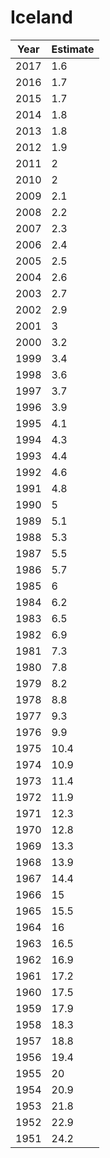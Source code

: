 # Iceland

| Year | Estimate |
| ---- | -------- |
| 2017 | 1.6 |
| 2016 | 1.7 |
| 2015 | 1.7 |
| 2014 | 1.8 |
| 2013 | 1.8 |
| 2012 | 1.9 |
| 2011 | 2 |
| 2010 | 2 |
| 2009 | 2.1 |
| 2008 | 2.2 |
| 2007 | 2.3 |
| 2006 | 2.4 |
| 2005 | 2.5 |
| 2004 | 2.6 |
| 2003 | 2.7 |
| 2002 | 2.9 |
| 2001 | 3 |
| 2000 | 3.2 |
| 1999 | 3.4 |
| 1998 | 3.6 |
| 1997 | 3.7 |
| 1996 | 3.9 |
| 1995 | 4.1 |
| 1994 | 4.3 |
| 1993 | 4.4 |
| 1992 | 4.6 |
| 1991 | 4.8 |
| 1990 | 5 |
| 1989 | 5.1 |
| 1988 | 5.3 |
| 1987 | 5.5 |
| 1986 | 5.7 |
| 1985 | 6 |
| 1984 | 6.2 |
| 1983 | 6.5 |
| 1982 | 6.9 |
| 1981 | 7.3 |
| 1980 | 7.8 |
| 1979 | 8.2 |
| 1978 | 8.8 |
| 1977 | 9.3 |
| 1976 | 9.9 |
| 1975 | 10.4 |
| 1974 | 10.9 |
| 1973 | 11.4 |
| 1972 | 11.9 |
| 1971 | 12.3 |
| 1970 | 12.8 |
| 1969 | 13.3 |
| 1968 | 13.9 |
| 1967 | 14.4 |
| 1966 | 15 |
| 1965 | 15.5 |
| 1964 | 16 |
| 1963 | 16.5 |
| 1962 | 16.9 |
| 1961 | 17.2 |
| 1960 | 17.5 |
| 1959 | 17.9 |
| 1958 | 18.3 |
| 1957 | 18.8 |
| 1956 | 19.4 |
| 1955 | 20 |
| 1954 | 20.9 |
| 1953 | 21.8 |
| 1952 | 22.9 |
| 1951 | 24.2 |